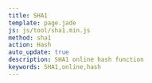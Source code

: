 ```yaml
---
title: SHA1
template: page.jade
js: js/tool/sha1.min.js
method: sha1
action: Hash
auto_update: true
description: SHA1 online hash function
keywords: SHA1,online,hash
---
```

